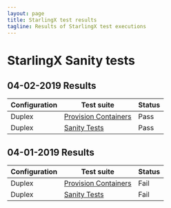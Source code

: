```yaml
---
layout: page
title: StarlingX test results
tagline: Results of StarlingX test executions
---
```


# StarlingX Sanity tests

## 04-02-2019 Results

| Configuration | Test suite           | Status |
|---------------|----------------------|--------|
| Duplex        | [Provision Containers](results/duplex/20190402065813_Provision-Containers/report.html) | Pass   |
| Duplex        | [Sanity Tests](results/duplex/20190402102215_Sanity-Test/report.html) | Pass   |

## 04-01-2019 Results

| Configuration | Test suite           | Status |
|---------------|----------------------|--------|
| Duplex        | [Provision Containers](results/duplex/20190401122908_Provision-Containers/report.html) | Fail   |
| Duplex        | [Sanity Tests](results/duplex/20190401131152_Sanity-Test/report.html)  | Fail  |

